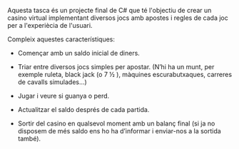 Aquesta tasca és un projecte final de C# que té l'objectiu de crear un casino virtual implementant diversos jocs amb apostes i regles de cada joc per a l'experiècia de l'usuari.

Compleix aquestes característiques:

- Començar amb un saldo inicial de diners.

- Triar entre diversos jocs simples per apostar. (N’hi ha un munt, per exemple ruleta, black jack (o 7 ½ ), màquines escurabutxaques, carreres de cavalls simulades...)

- Jugar i veure si guanya o perd.

- Actualitzar el saldo després de cada partida.

- Sortir del casino en qualsevol moment amb un balanç final (si ja no disposem de més saldo ens ho ha d’informar i enviar-nos a la sortida també).

